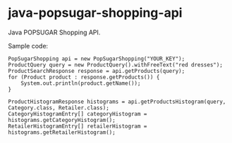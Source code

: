 java-popsugar-shopping-api
==========================

Java POPSUGAR Shopping API.

Sample code:

    PopSugarShopping api = new PopSugarShopping("YOUR_KEY");
    ProductQuery query = new ProductQuery().withFreeText("red dresses");
    ProductSearchResponse response = api.getProducts(query);
    for (Product product : response.getProducts()) {
        System.out.println(product.getName());
    }

    ProductHistogramResponse histograms = api.getProductsHistogram(query, Category.class, Retailer.class);
    CategoryHistogramEntry[] categoryHistogram = histograms.getCategoryHistogram();
    RetailerHistogramEntry[] retailerHistogram = histograms.getRetailerHistogram();
